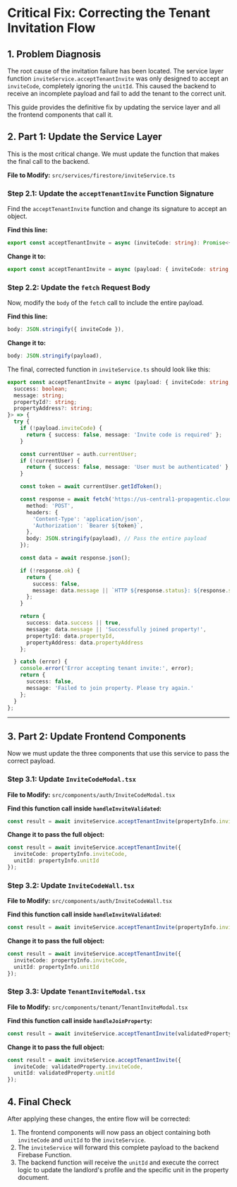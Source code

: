 
# Critical Fix: Correcting the Tenant Invitation Flow

## 1. Problem Diagnosis

The root cause of the invitation failure has been located. The service layer function `inviteService.acceptTenantInvite` was only designed to accept an `inviteCode`, completely ignoring the `unitId`. This caused the backend to receive an incomplete payload and fail to add the tenant to the correct unit.

This guide provides the definitive fix by updating the service layer and all the frontend components that call it.

## 2. Part 1: Update the Service Layer

This is the most critical change. We must update the function that makes the final call to the backend.

**File to Modify:** `src/services/firestore/inviteService.ts`

### Step 2.1: Update the `acceptTenantInvite` Function Signature
Find the `acceptTenantInvite` function and change its signature to accept an object.

**Find this line:**
```typescript
export const acceptTenantInvite = async (inviteCode: string): Promise<{
```
**Change it to:**
```typescript
export const acceptTenantInvite = async (payload: { inviteCode: string; unitId?: string }): Promise<{
```

### Step 2.2: Update the `fetch` Request Body
Now, modify the `body` of the `fetch` call to include the entire payload.

**Find this line:**
```typescript
body: JSON.stringify({ inviteCode }),
```
**Change it to:**
```typescript
body: JSON.stringify(payload),
```

The final, corrected function in `inviteService.ts` should look like this:
```typescript
export const acceptTenantInvite = async (payload: { inviteCode: string; unitId?: string }): Promise<{
  success: boolean;
  message: string;
  propertyId?: string;
  propertyAddress?: string;
}> => {
  try {
    if (!payload.inviteCode) {
      return { success: false, message: 'Invite code is required' };
    }

    const currentUser = auth.currentUser;
    if (!currentUser) {
      return { success: false, message: 'User must be authenticated' };
    }

    const token = await currentUser.getIdToken();

    const response = await fetch('https://us-central1-propagentic.cloudfunctions.net/acceptTenantInvite', {
      method: 'POST',
      headers: {
        'Content-Type': 'application/json',
        'Authorization': `Bearer ${token}`,
      },
      body: JSON.stringify(payload), // Pass the entire payload
    });

    const data = await response.json();

    if (!response.ok) {
      return {
        success: false,
        message: data.message || `HTTP ${response.status}: ${response.statusText}`
      };
    }

    return {
      success: data.success || true,
      message: data.message || 'Successfully joined property!',
      propertyId: data.propertyId,
      propertyAddress: data.propertyAddress
    };

  } catch (error) {
    console.error('Error accepting tenant invite:', error);
    return {
      success: false,
      message: 'Failed to join property. Please try again.'
    };
  }
};
```

---

## 3. Part 2: Update Frontend Components

Now we must update the three components that use this service to pass the correct payload.

### Step 3.1: Update `InviteCodeModal.tsx`

**File to Modify:** `src/components/auth/InviteCodeModal.tsx`

**Find this function call inside `handleInviteValidated`:**
```typescript
const result = await inviteService.acceptTenantInvite(propertyInfo.inviteCode);
```
**Change it to pass the full object:**
```typescript
const result = await inviteService.acceptTenantInvite({
  inviteCode: propertyInfo.inviteCode,
  unitId: propertyInfo.unitId
});
```

### Step 3.2: Update `InviteCodeWall.tsx`

**File to Modify:** `src/components/auth/InviteCodeWall.tsx`

**Find this function call inside `handleInviteValidated`:**
```typescript
const result = await inviteService.acceptTenantInvite(propertyInfo.inviteCode);
```
**Change it to pass the full object:**
```typescript
const result = await inviteService.acceptTenantInvite({
  inviteCode: propertyInfo.inviteCode,
  unitId: propertyInfo.unitId
});
```

### Step 3.3: Update `TenantInviteModal.tsx`

**File to Modify:** `src/components/tenant/TenantInviteModal.tsx`

**Find this function call inside `handleJoinProperty`:**
```typescript
const result = await inviteService.acceptTenantInvite(validatedProperty.inviteCode);
```
**Change it to pass the full object:**
```typescript
const result = await inviteService.acceptTenantInvite({
  inviteCode: validatedProperty.inviteCode,
  unitId: validatedProperty.unitId
});
```

## 4. Final Check

After applying these changes, the entire flow will be corrected:
1.  The frontend components will now pass an object containing both `inviteCode` and `unitId` to the `inviteService`.
2.  The `inviteService` will forward this complete payload to the backend Firebase Function.
3.  The backend function will receive the `unitId` and execute the correct logic to update the landlord's profile and the specific unit in the property document.
